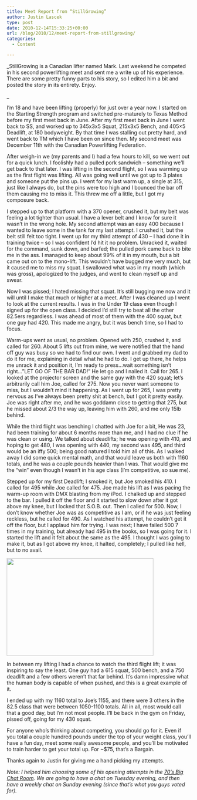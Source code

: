 ```yaml
---
title: Meet Report from “StillGrowing”
author: Justin Lascek
type: post
date: 2010-12-14T15:33:25+00:00
url: /blog/2010/12/meet-report-from-stillgrowing/
categories:
  - Content

---
```

_StillGrowing is a Canadian lifter named Mark. Last weekend he competed in his second powerlifting meet and sent me a write up of his experience. There are some pretty funny parts to his story, so I edited him a bit and posted the story in its entirety. Enjoy.
  
_ 
  

  
I’m 18 and have been lifting (properly) for just over a year now. I started on the Starting Strength program and switched pre-maturely to Texas Method before my first meet back in June. After my first meet back in June I went back to SS, and worked up to 345x3x5 Squat, 215x3x5 Bench, and 405&#215;5 Deadlift, at 180 bodyweight. By that time I was stalling out pretty hard, and went back to TM which I have been on since then. My second meet was December 11th with the Canadian Powerlifting Federation.
  
   

  
After weigh-in we (my parents and I) had a few hours to kill, so we went out for a quick lunch. I foolishly had a pulled pork sandwich – something we’ll get back to that later. I was lifting in the second flight, so I was warming up as the first flight was lifting. All was going well until we got up to 3 plates and someone put the pins up. I went for my last warm up, a single at 315, just like I always do, but the pins were too high and I bounced the bar off them causing me to miss it. This threw me off a little, but I got my composure back.
  

  
I stepped up to that platform with a 370 opener, crushed it, but my belt was feeling a lot tighter than usual. I have a lever belt and I know for sure it wasn’t in the wrong hole. My second attempt was an easy 400 because I wanted to leave some in the tank for my last attempt. I crushed it, but the belt still felt too tight. I went up for my third attempt of 430 – I had done it in training twice – so I was confident I’d hit it no problem. Unracked it, waited for the command, sunk down, and barfed; the pulled pork came back to bite me in the ass. I managed to keep about 99% of it in my mouth, but a bit came out on to the mono-lift. This wouldn’t have bugged me very much, but it caused me to miss my squat. I swallowed what was in my mouth (which was gross), apologized to the judges, and went to clean myself up and swear.
  


Now I was pissed; I hated missing that squat. It’s still bugging me now and it will until I make that much or higher at a meet. After I was cleaned up I went to look at the current results. I was in the Under 19 class even though I signed up for the open class. I decided I’d still try to beat all the other 82.5ers regardless. I was ahead of most of them with the 400 squat, but one guy had 420. This made me angry, but it was bench time, so I had to focus.
  

  
Warm-ups went as usual, no problem. Opened with 250, crushed it, and called for 260. About 5 lifts out from mine, we were notified that the hand off guy was busy so we had to find our own. I went and grabbed my dad to do it for me, explaining in detail what he had to do. I get up there, he helps me unrack it and position it, I’m ready to press&#8230;wait something isn’t right&#8230;”LET GO OF THE BAR DAD!” He let go and I nailed it. Call for 265. I looked at the projector screen and the same guy with the 420 squat; let’s arbitrarily call him Joe, called for 275. Now you never want someone to miss, but I wouldn’t mind it happening. As I went up for 265, I was pretty nervous as I’ve always been pretty shit at bench, but I got it pretty easily. Joe was right after me, and he was goddamn close to getting that 275, but he missed about 2/3 the way up, leaving him with 260, and me only 15lb behind.
  

  
While the third flight was benching I chatted with Joe for a bit, He was 23, had been training for about 6 months more than me, and I had no clue if he was clean or using. We talked about deadlifts; he was opening with 410, and hoping to get 480, I was opening with 440, my second was 495, and third would be an iffy 500; being good natured I told him all of this. As I walked away I did some quick mental math, and that would leave us both with 1160 totals, and he was a couple pounds heavier than I was. That would give me the “win” even though I wasn’t in his age class (I’m competitive, so sue me).
  

  
Stepped up for my first Deadlift; I smoked it, but Joe smoked his 410. I called for 495 while Joe called for 475. Joe made his lift as I was pacing the warm-up room with DMX blasting from my iPod. I chalked up and stepped to the bar. I pulled it off the floor and it started to slow down after it got above my knee, but I locked that S.O.B. out. Then I called for 500. Now, I don’t know whether Joe was as competitive as I am, or if he was just feeling reckless, but he called for 490. As I watched his attempt, he couldn’t get it off the floor, but I applaud him for trying. I was next; I have failed 500 7 times in my training, but already had 495 in the books, so I was going for it. I started the lift and it felt about the same as the 495. I thought I was going to make it, but as I got above my knee, it halted, completely; I pulled like hell, but to no avail.
  

  
[<img data-attachment-id="3353" data-permalink="/blog/2010/12/meet-report-from-stillgrowing/mark/" data-orig-file="/2010/12/mark.jpg" data-orig-size="1430,953" data-comments-opened="1" data-image-meta="{&quot;aperture&quot;:&quot;0&quot;,&quot;credit&quot;:&quot;&quot;,&quot;camera&quot;:&quot;&quot;,&quot;caption&quot;:&quot;&quot;,&quot;created_timestamp&quot;:&quot;0&quot;,&quot;copyright&quot;:&quot;&quot;,&quot;focal_length&quot;:&quot;0&quot;,&quot;iso&quot;:&quot;0&quot;,&quot;shutter_speed&quot;:&quot;0&quot;,&quot;title&quot;:&quot;&quot;}" data-image-title="mark" data-image-description="" data-medium-file="/2010/12/mark-400x266.jpg" data-large-file="/2010/12/mark-1024x682.jpg" src="/2010/12/mark-400x266.jpg" alt="" title="mark" width="400" height="266" class="aligncenter size-medium wp-image-3353" srcset="/2010/12/mark-400x266.jpg 400w, /2010/12/mark-1024x682.jpg 1024w, /2010/12/mark.jpg 1430w" sizes="(max-width: 400px) 100vw, 400px" />][1]
   

  
In between my lifting I had a chance to watch the third flight lift; it was inspiring to say the least. One guy had a 615 squat, 500 bench, and a 750 deadlift and a few others weren’t that far behind. It’s damn impressive what the human body is capable of when pushed, and this is a great example of it.
  
I ended up with my 1160 total to Joe’s 1155, and there were 3 others in the 82.5 class that were between 1050-1100 totals. All in all, most would call that a good day, but I’m not most people. I’ll be back in the gym on Friday, pissed off, going for my 430 squat.
  

  
For anyone who’s thinking about competing, you should go for it. Even if you total a couple hundred pounds under the top of your weight class, you’ll have a fun day, meet some really awesome people, and you’ll be motivated to train harder to get your total up. For ~$75, that’s a Bargain.
  

  
Thanks again to Justin for giving me a hand picking my attempts.
  

  
_Note: I helped him choosing some of his opening attempts in the [70&#8217;s Big Chat Room][2]. We are going to have a chat on Tuesday evening, and then have a weekly chat on Sunday evening (since that&#8217;s what you guys voted for)._

 [1]: /2010/12/mark.jpg
 [2]: http://widget.mibbit.com/?settings=d979218505a306cbee7d9302470fe159&server=irc.synirc.net&channel=%2370sbig
